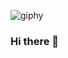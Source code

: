 
![giphy](https://user-images.githubusercontent.com/122069243/216305267-660be15c-cce5-4c64-9b15-838a51bf8fae.gif)

  
### Hi there 👋

<!--
**JoelMdO/JoelMdO** is a ✨ _special_ ✨ repository because its `README.md` (this file) appears on your GitHub profile.

Here are some ideas to get you started:

- 🔭 I’m currently working on ...
- 🌱 I’m currently learning ...
- 👯 I’m looking to collaborate on ...
- 🤔 I’m looking for help with ...
- 💬 Ask me about ...
- 📫 How to reach me: ...
- 😄 Pronouns: ...
- ⚡ Fun fact: ...
-->
